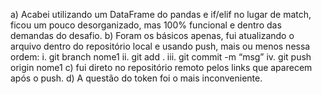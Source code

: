 a)	Acabei utilizando um DataFrame do pandas e if/elif no lugar de match, ficou um pouco desorganizado, mas 100% funcional e dentro das demandas do desafio.
b)	Foram os básicos apenas, fui atualizando o arquivo dentro do repositório local e usando push, mais ou menos nessa ordem:
  i.	git branch nome1
  ii.	git add .
  iii.	git commit -m “msg”
  iv.	git push origin nome1
c)	fui direto no repositório remoto pelos links que aparecem após o push.
d)	A questão do token foi o mais inconveniente.


